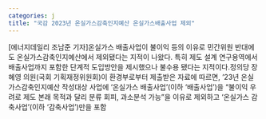 ```yaml
---
categories: j
title: "국감 2023년 온실가스감축인지예산 온실가스배출사업 제외"
---
```

[에너지데일리 조남준 기자]온실가스 배출사업이 불이익 등의 이유로 민간위원 반대에도 온실가스감축인지예산에서 제외됐다는 지적이 나왔다. 특히 제도 설계 연구용역에서 배출사업까지 포함한 단계적 도입방안을 제시했으나 불수용 됐다는 지적이다.정의당 장혜영 의원(국회 기획재정위원회)이 환경부로부터 제출받은 자료에 따르면, ’23년 온실가스감축인지예산 작성대상 사업에 ‘온실가스 배출사업’(이하 ‘배출사업’)을 “불이익 우려로 제도 본래 목적과 달리 분류 회피, 과소분석 가능”을 이유로 제외하고 ‘온실가스 감축사업’(이하 ‘감축사업’)만을 포함